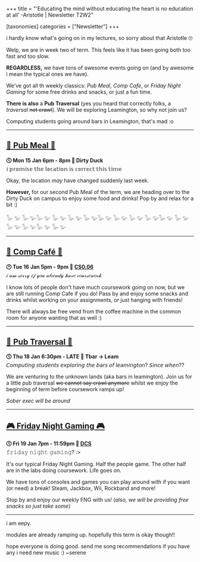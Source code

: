 +++
title = "'Educating the mind without educating the heart is no education at all' -Aristotle | Newsletter T2W2"


[taxonomies]
categories = ["Newsletter"]
+++

i hardly know what's going on in my lectures, so sorry about that Aristotle 🙄

<!-- more -->

Welp, we are in week two of term. This feels like it has been going both too fast and too slow.

**REGARDLESS,** we have tons of awesome events going on (and by awesome i mean the typical ones we have).

We've got all th weekly classics: *Pub Meal*, *Comp Cafe*, or *Friday Night Gaming* for some free drinks and snacks, or just a fun time.

**There is also** a __Pub Traversal__ (yes you heard that correctly folks, a *traversal* ~~not crawl~~). We will be exploring Leamington, so why not join us?

Computing students going around bars in Leamington, that's mad :o
***

## **[🍕 Pub Meal 🍕](https://uwcs.co.uk/events/t2/w2/pub/)**
**🕔 Mon 15 Jan 6pm - 8pm  📍 Dirty Duck**  
𝕚 𝕡𝕣𝕠𝕞𝕚𝕤𝕖 𝕥𝕙𝕖 𝕝𝕠𝕔𝕒𝕥𝕚𝕠𝕟 𝕚𝕤 𝕔𝕠𝕣𝕣𝕖𝕔𝕥 𝕥𝕙𝕚𝕤 𝕥𝕚𝕞𝕖

Okay, the location *may* have changed suddenly last week. 

**However,** for our second Pub Meal of the term, we are heading over to the Dirty Duck on campus to enjoy some food and drinks! Pop by and relax for a bit :)

𓅭 𓅰 𓅭 𓅰𓅭 𓅰 𓅭 𓅰 𓅭 𓅰 𓅭 𓅰𓅭 𓅰 𓅭 𓅰 𓅭 𓅰 𓅭 𓅰𓅭 𓅰 𓅭 𓅰 𓅭 𓅰 𓅭 𓅰𓅭 𓅰 𓅭 𓅰 

***

## **[🥐 Comp Café 🥐](https://uwcs.co.uk/events/t2/w2/compcafe/)**
**🕑 Tue 16 Jan 5pm - 9pm  📍 [CS0.06](https://campus.warwick.ac.uk//search/623c888a421e6f5928c0d038)**  
𝒾 𝒶𝓂 𝓈𝑜𝓇𝓇𝓎 𝒾𝒻 𝓎𝑜𝓊 𝒶𝓁𝓇𝑒𝒶𝒹𝓎 𝒽𝒶𝓋𝑒 𝒸𝑜𝓊𝓇𝓈𝑒𝓌𝑜𝓇𝓀

I know lots of people don't have much coursework going on now, but we are still running Comp Cafe if you do! Pass by and enjoy some snacks and drinks whilst working on your assignments, or just hanging with friends!

There will always be free vend from the coffee machine in the common room for anyone wanting that as well :)
***

## **[🍻 Pub Traversal 🍻 ](https://uwcs.co.uk/events/t2/w2/pubcrawl/)**
**🕔 Thu 18 Jan 6:30pm - LATE  📍 Tbar -> Leam**  
𝘊𝘰𝘮𝘱𝘶𝘵𝘪𝘯𝘨 𝘴𝘵𝘶𝘥𝘦𝘯𝘵𝘴 𝘦𝘹𝘱𝘭𝘰𝘳𝘪𝘯𝘨 𝘵𝘩𝘦 𝘣𝘢𝘳𝘴 𝘰𝘧 𝘭𝘦𝘢𝘮𝘪𝘯𝘨𝘵𝘰𝘯? 𝘚𝘪𝘯𝘤𝘦 𝘸𝘩𝘦𝘯??

We are venturing to the unknown lands (aka bars in leamington). Join us for a little pub traversal ~~we cannot say crawl anymore~~ whilst we enjoy the beginning of term before coursework ramps up!

*Sober exec will be around*
***

## **[🎮 Friday Night Gaming 🎮](https://uwcs.co.uk/events/t2/w1/fng/)**
**🕔 Fri 19 Jan 7pm - 11:59pm  📍 [DCS](https://campus.warwick.ac.uk/search/623c8858421e6f5928c0c78f)**  
𝚏𝚛𝚒𝚍𝚊𝚢 𝚗𝚒𝚐𝚑𝚝 𝚐𝚊𝚖𝚒𝚗𝚐? :>

It's our typical Friday Night Gaming. Half the people game. The other half are in the labs doing coursework. Life goes on.

We have tons of consoles and games you can play around with if you want (or need) a break! Steam, Jackbox, Wii, Rockband and more!

Stop by and enjoy our weekly FNG with us! (*also, we will be providing free snacks so just take some*)
***

i am eepy.

modules are already ramping up. hopefully this term is okay though!!

hope everyone is doing good. send me song recommendations if you have any i need new music :) ~serene
